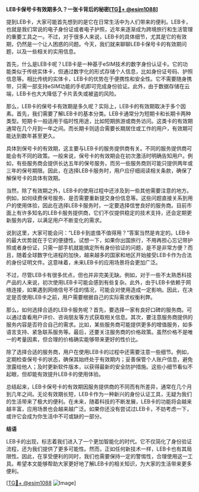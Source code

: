 **LEB卡保号卡有效期多久？一张卡背后的秘密[[TG💪+ @esim1088](https://t.me/s/esim1088)]**

提到LEB卡，大家可能首先想到的是它在日常生活中为人们带来的便利。LEB卡，也就是我们常说的电子身份证或者电子护照，近年来逐渐成为跨境旅行和生活管理的重要工具之一。不过，对于很多人来说，LEB卡的具体细节，尤其是它的有效期，仍然是一个让人困惑的问题。今天，我们就来聊聊LEB卡保号卡的有效期问题，以及一些相关的实用信息。

首先，什么是LEB卡呢？LEB卡是一种基于eSIM技术的数字身份认证卡。它的功能类似于传统实体卡，但通过数字化的形式存储个人信息，比如身份证号码、护照信息等。相比传统的实体卡，LEB卡的优势在于便携性和安全性。它不需要随身携带，只需一部支持eSIM功能的手机即可完成身份验证。此外，由于数据存储在云端，LEB卡也大大降低了卡片丢失或被盗的风险。

那么，LEB卡的保号卡有效期是多久呢？实际上，LEB卡的有效期取决于多个因素。首先，我们需要了解LEB卡的基本分类。LEB卡通常分为短期卡和长期卡两种类型。短期卡一般适用于临时性用途，比如短期旅游或商务访问。这类卡的有效期通常在几个月到一年之间。而长期卡则适合需要长期居住或工作的用户，有效期可能达到数年甚至更久。

具体到保号卡的有效期，这主要与LEB卡的服务提供商有关。不同的服务提供商可能会有不同的政策。一般来说，保号卡的有效期会在初次激活时明确告知用户。例如，有些服务商会提供长达五年的保号服务，而另一些服务商则可能只提供两年或三年的保号期限。因此，在选择LEB卡服务时，用户应仔细阅读相关条款，确保了解保号卡的具体有效期。

当然，除了有效期之外，LEB卡的使用过程中还涉及到一些其他需要注意的地方。例如，如何续费保号服务、是否需要重新提交身份信息等。这些问题直接关系到用户的使用体验，因此在选择LEB卡服务时，一定要选择信誉良好的服务商。目前市面上有许多知名的LEB卡服务提供商，它们不仅提供稳定的技术支持，还会定期更新服务内容，以满足用户不断变化的需求。

说到这里，大家可能会问：“LEB卡到底值不值得用？”答案当然是肯定的。LEB卡的最大优势就在于它的便捷性。试想一下，如果你出国旅行，不用再担心忘记带护照或者身份证，只需一部手机就能搞定所有身份验证的问题，是不是非常方便？而且，随着全球数字化进程的加快，越来越多的国家和地区开始接受LEB卡作为合法的身份证明文件。这意味着，未来LEB卡的应用场景将会更加广泛。

不过，尽管LEB卡有很多优点，但也并非完美无缺。例如，对于一些不太熟悉科技产品的人来说，初次使用LEB卡可能会感到有些复杂。此外，由于LEB卡依赖于网络连接，如果遇到网络信号不佳的情况，可能会对使用造成一定影响。因此，在决定是否使用LEB卡之前，用户需要根据自己的实际需求权衡利弊。

那么，如何选择合适的LEB卡服务呢？首先，要选择一家有良好口碑的服务商。可以通过查看用户评价、咨询朋友等方式获取相关信息。其次，要注意服务商提供的服务内容是否符合自己的需求。比如，某些服务商可能提供更多的增值服务，如多语言支持、紧急联系服务等。最后，还要关注服务商的价格政策。虽然价格不是唯一的考量因素，但合理的价格确实能够带来更好的性价比。

除了选择合适的服务商，用户在使用LEB卡的过程中还需要注意一些细节。例如，定期检查保号卡的状态，确保其始终处于有效期内；妥善保管个人账户信息，避免泄露给他人；及时更新软件版本，以获得最新的安全防护措施。这些小细节看似不起眼，但却能有效提升LEB卡的使用体验。

总结起来，LEB卡保号卡的有效期因服务提供商的不同而有所差异，通常在几个月到几年之间。无论有效期长短，LEB卡作为一种新兴的身份认证工具，无疑为我们的生活带来了极大的便利。在未来，随着科技的不断发展，LEB卡的功能将会越来越丰富，应用场景也会越来越广泛。如果你还没有尝试过LEB卡，不妨考虑一下，或许它会成为你生活中不可或缺的一部分。

**结语**

LEB卡的出现，标志着我们进入了一个更加智能化的时代。它不仅简化了身份验证流程，还为我们提供了更多可能性。然而，正如任何新技术一样，LEB卡也有其局限性。因此，在享受便利的同时，我们也需要保持一定的警惕性，合理使用这一工具。希望本文能够帮助大家更好地了解LEB卡的相关知识，为大家的生活带来更多便利。

[[TG💪+ @esim1088](https://t.me/s/esim1088) ![Image](https://i.postimg.cc/4NQfJmqS/Snipaste-2025-05-13-00-14-12.png)]